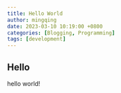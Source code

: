 ```yaml
---
title: Hello World
author: mingqing
date: 2023-03-10 10:19:00 +0800
categories: [Blogging, Programming]
tags: [development]
---
```


## Hello

hello world!
